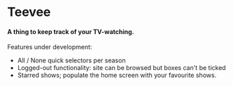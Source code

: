 Teevee
======

#### A thing to keep track of your TV-watching.

Features under development:
- All / None quick selectors per season
- Logged-out functionality: site can be browsed but boxes can't be ticked
- Starred shows; populate the home screen with your favourite shows.

